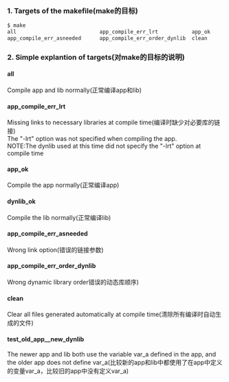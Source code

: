 ### 1. Targets of the makefile(make的目标)
```bash
$ make
all                           app_compile_err_lrt           app_ok                        dynlib_ok
app_compile_err_asneeded      app_compile_err_order_dynlib  clean                         test_old_app__new_dynlib
```

### 2. Simple explantion of targets(对make的目标的说明)
#### all
Compile app and lib normally(正常编译app和lib)
#### app_compile_err_lrt
Missing links to necessary libraries at compile time(编译时缺少对必要库的链接)  
The "-lrt" option was not specified when compiling the app.  
NOTE:The dynlib used at this time did not specify the "-lrt" option at compile time
#### app_ok
Compile the app normally(正常编译app)                        
#### dynlib_ok
Compile the lib normally(正常编译lib)
#### app_compile_err_asneeded
Wrong link option(错误的链接参数)      
#### app_compile_err_order_dynlib  
Wrong dynamic library order错误的动态库顺序)
#### clean   
Clear all files generated automatically at compile time(清除所有编译时自动生成的文件)                      
#### test_old_app__new_dynlib
The newer app and lib both use the variable var_a defined in the app, and the older app does not define var_a(比较新的app和lib中都使用了在app中定义的变量var_a，比较旧的app中没有定义var_a)

